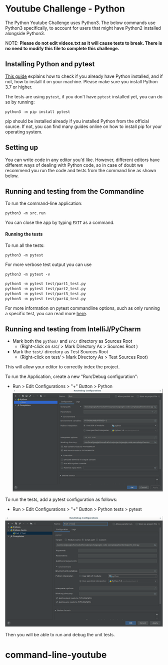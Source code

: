 # Youtube Challenge - Python
The Python Youtube Challenge uses Python3. 
The below commands use Python3 specifically, to account for users that might 
have Python2 installed alongside Python3.

NOTE: **Please do not edit videos.txt as it will cause tests to break. There is no need to modify this file to complete this challenge.**

## Installing Python and pytest
[This guide](https://realpython.com/installing-python/) explains how to check if you already
have Python installed, and if not, how to install it on your machine.
Please make sure you install Python 3.7 or higher.

The tests are using `pytest`, if you don't have `pytest` installed yet, you can do so by running:
```shell script
python3 -m pip install pytest
```

pip should be installed already if you installed Python from the official source. If not, you
can find many guides online on how to install pip for your operating system.

## Setting up
You can write code in any editor you'd like. However, different editors have 
different ways of dealing with Python code, so in case of doubt we recommend 
you run the code and tests from the command line as shown  below.

## Running and testing from the Commandline
To run the command-line application:
```shell script
python3 -m src.run
```

You can close the app by typing `EXIT` as a command.

#### Running the tests
To run all the tests:
```shell script
python3 -m pytest
```
For more verbose test output you can use
```shell script
python3 -m pytest -v
```

```shell script
python3 -m pytest test/part1_test.py
python3 -m pytest test/part2_test.py
python3 -m pytest test/part3_test.py
python3 -m pytest test/part4_test.py
```

For more information on pytest commandline options, such as only running a specific test,
you can read more [here](https://docs.pytest.org/en/6.2.x/usage.html#).

## Running and testing from IntelliJ/PyCharm
* Mark both the `python/` and `src/` directory as Sources Root
    * (Right-click on src/ > Mark Directory As > Sources Root )
* Mark the  `test/` directory as Test Sources Root
    * (Right-click on test/ > Mark Directory As > Test Sources Root)

This will allow your editor to correctly index the project.

To run the Application, create a new "Run/Debug configuration":
* Run > Edit Configurations > "+" Button > Python
![intellij_setup](intellij_setup.png)

To run the tests, add a pytest configuration as follows:
* Run > Edit Configurations > "+" Button > Python tests > pytest

![intellij_test_setup](intellij_test_setup.png)

Then you will be able to run and debug the unit tests.

# command-line-youtube
